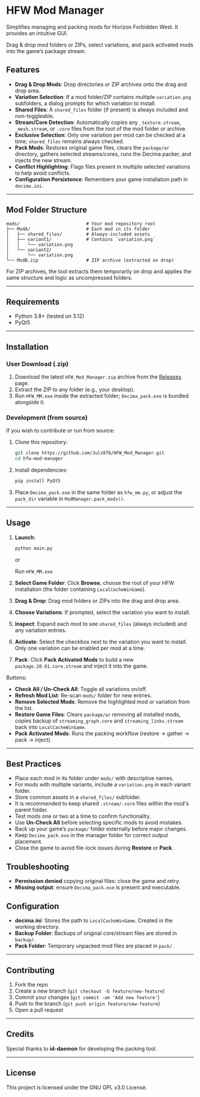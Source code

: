 # HFW Mod Manager
Simplifies managing and packing mods for Horizon Forbidden West. It provides an intuitive GUI.

Drag & drop mod folders or ZIPs, select variations, and pack activated mods into the game’s package stream.


## Features

- **Drag & Drop Mods**: Drop directories or ZIP archives onto the drag and drop area.
- **Variation Selection**: If a mod folder/ZIP contains multiple `variation.png` subfolders, a dialog prompts for which variation to install.
- **Shared Files**: A `shared_files` folder (if present) is always included and non-toggleable.
- **Stream/Core Detection**: Automatically copies any `_texture.stream`, `_mesh.stream`, or `.core` files from the root of the mod folder or archive.
- **Exclusive Selection**: Only one variation per mod can be checked at a time; `shared_files` remains always checked.
- **Pack Mods**: Restores original game files, clears the `package/ar` directory, gathers selected streams/cores, runs the Decima packer, and injects the new stream.
- **Conflict Highlighting**: Flags files present in multiple selected variations to help avoid conflicts.
- **Configuration Persistence**: Remembers your game installation path in `decima.ini`.

---

## Mod Folder Structure

```
mods/                         # Your mod repository root
├── ModA/                     # Each mod in its folder
│   ├── shared_files/         # Always-included assets
│   ├── variant1/             # Contains `variation.png`
│   │   └── variation.png
│   └── variant2/
│       └── variation.png
└── ModB.zip                  # ZIP archive (extracted on drop)
```

For ZIP archives, the tool extracts them temporarily on drop and applies the same structure and logic as uncompressed folders.

---

## Requirements

- Python 3.8+ (tested on 3.12)
- PyQt5

---

## Installation

### User Download (.zip)

1. Download the latest `HFW_Mod_Manager.zip` archive from the [Releases](https://github.com/Julz876/HFW_Mod_Manager/releases) page.
2. Extract the ZIP to any folder (e.g., your desktop).
3. Run `HFW_MM.exe` inside the extracted folder; `Decima_pack.exe` is bundled alongside it.

### Development (from source)

If you wish to contribute or run from source:

1. Clone this repository:

   ```bash
   git clone https://github.com/Julz876/HFW_Mod_Manager.git
   cd hfw-mod-manager
   ```

2. Install dependencies:

   ```bash
   pip install PyQt5
   ```

3. Place `Decima_pack.exe` in the same folder as `hfw_mm.py`, or adjust the `pack_dir` variable in `ModManager.pack_mods()`.

---

## Usage

1. **Launch**:

   ```bash
   python main.py
   ```

   or

   Run `HFW_MM.exe`

2. **Select Game Folder**: Click **Browse**, choose the root of your HFW installation (the folder containing `LocalCacheWinGame`).

3. **Drag & Drop**: Drag mod folders or ZIPs into the drag and drop area.

4. **Choose Variations**: If prompted, select the variation you want to install.

5. **Inspect**: Expand each mod to see `shared_files` (always included) and any variation entries.

6. **Activate**: Select the checkbox next to the variation you want to install. Only one variation can be enabled per mod at a time.

7. **Pack**: Click **Pack Activated Mods** to build a new `package.20.01.core.stream` and inject it into the game.

Buttons:

- **Check All / Un-Check All**: Toggle all variations on/off.
- **Refresh Mod List**: Re-scan `mods/` folder for new entries.
- **Remove Selected Mods**: Remove the highlighted mod or variation from the list.
- **Restore Game Files**: Clears `package/ar` removing all installed mods, copies backup of `streaming_graph.core` and `streaming_links.stream` back into `LocalCacheWinGame`.
- **Pack Activated Mods**: Runs the packing workflow (restore → gather → pack → inject).

---

## Best Practices

- Place each mod in its folder under `mods/` with descriptive names.
- For mods with multiple variants, include a `variation.png` in each variant folder.
- Store common assets in a `shared_files/` subfolder.
- It is recommended to keep shared `.stream/.core` files within the mod's parent folder.
- Test mods one or two at a time to confirm functionality.
- Use **Un-Check All** before selecting specific mods to avoid mistakes.
- Back up your game’s `package/` folder externally before major changes.
- Keep `Decima_pack.exe` in the manager folder for correct output placement.
- Close the game to avoid file-lock issues during **Restore** or **Pack**.

## Troubleshooting

- **Permission denied** copying original files: close the game and retry.
- **Missing output**: ensure `Decima_pack.exe` is present and executable.

## Configuration

- **decima.ini**: Stores the path to `LocalCacheWinGame`. Created in the working directory.
- **Backup Folder**: Backups of original core/stream files are stored in `backup/`.
- **Pack Folder**: Temporary unpacked mod files are placed in `pack/`.

---

## Contributing

1. Fork the repo
2. Create a new branch (`git checkout -b feature/new-feature`)
3. Commit your changes (`git commit -am 'Add new feature'`)
4. Push to the branch (`git push origin feature/new-feature`)
5. Open a pull request

---

## Credits

Special thanks to **id-daemon** for developing the packing tool.

---

## License

This project is licensed under the GNU GPL v3.0 License.

